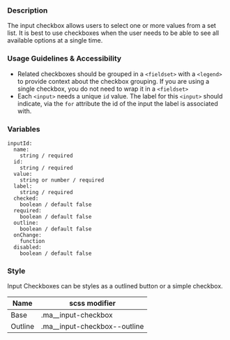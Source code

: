 ### Description

The input checkbox allows users to select one or more values from a set list. It is best to use checkboxes when the user needs to be able to see all available options at a single time.

### Usage Guidelines & Accessibility

* Related checkboxes should be grouped in a `<fieldset>` with a `<legend>` to provide context about the checkbox grouping. If you are using a single checkbox, you do not need to wrap it in a `<fieldset>`
* Each `<input>` needs a unique `id` value. The label for this `<input>` should indicate, via the `for` attribute the id of the input the label is associated with.

### Variables

~~~
inputId:
  name: 
    string / required
  id: 
    string / required
  value: 
    string or number / required 
  label: 
    string / required
  checked: 
    boolean / default false
  required: 
    boolean / default false
  outline: 
    boolean / default false
  onChange: 
    function
  disabled: 
    boolean / default false
~~~
### Style

Input Checkboxes can be styles as a outlined button or a simple checkbox.

|Name|scss modifier|
|--|--|
|Base|.ma__input-checkbox|
|Outline|.ma__input-checkbox--outline|
